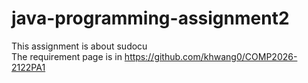 # java-programming-assignment2
This assignment is about sudocu<br>
The requirement page is in https://github.com/khwang0/COMP2026-2122PA1
